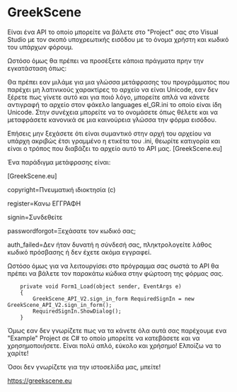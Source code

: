 # GreekScene
Είναι ένα API το οποίο μπορείτε να βάλετε στο "Project" σας στο Visual Studio με τον σκοπό υποχρεωτικής εισόδου με το όνομα χρήστη και κωδικό του υπάρχων φόρουμ.

Ωστόσο όμως θα πρέπει να προσέξετε κάποια πράγματα πρην την εγκατάσταση όπως:

Θα πρέπει εαν μιλάμε για μια γλώσσα μετάφρασης του προγράμματος που παρέχει μη λατινικούς χαρακτίρες το αρχείο να είναι Unicode, εαν δεν ξέρετε πως γίνετε αυτό και για ποιό λόγο, μπορείτε απλά να κάνετε αντιγραφή το αρχείο στον φάκελο languages el_GR.ini το οποίο είναι ίδη Unicode. Στην συνέχεια μπορείτε να το ονομάσετε όπως θέλετε και να μεταφράσετε κανονικά σε μια καινούρεια γλώσσα την φόρμα εισόδου.

Επήσεις μην ξεχάσετε ότι είναι συμαντικό στην αρχή του αρχείου να υπάρχη ακριβώς έτσι γραμμένο η ετικέτα του .ini, θεωρίτε κατιγορία και είναι ο τρόπος που διαβάζει το αρχείο αυτό το API μας.
[GreekScene.eu]

Ένα παράδιγμα μετάφρασης είναι:

[GreekScene.eu]

copyright=Πνευματική ιδιοκτησία (c) 

register=Κανω ΕΓΓΡΑΦΗ

signin=Συνδεθείτε

passwordforgot=Ξεχάσατε τον κωδικό σας;

auth_failed=Δεν ήταν δυνατή η σύνδεσή σας, πληκτρολογείτε λάθος κωδικό πρόσβασης ή δεν έχετε ακόμα εγγραφεί.



Ωστόσο όμως για να λειτουργίσει στο πρόγραμμα σας σωστά το API θα πρέπει να βάλετε τον παρακάτω κώδικα στην φώρτοση της φόρμας σας.


        private void Form1_Load(object sender, EventArgs e)
        {
            GreekScene_API_V2.sign_in_form RequiredSignIn = new GreekScene_API_V2.sign_in_form();
            RequiredSignIn.ShowDialog();
        }
	
Όμως εαν δεν γνωρίζετε πως να τα κάνετε όλα αυτά σας παρέχουμε ενα "Example" Project σε C# το οποίο μπορείτε να κατεβάσετε και να χρησημοποιήσετε.
Είναι πολύ απλό, εύκολο και χρήσημο! Ελποίζω να το χαρίτε!

Όσοι δεν γνωρίζετε για την ιστοσελίδα μας, μπείτε!

https://greekscene.eu
